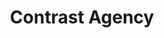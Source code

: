---
order: 0
category: web
title: Contrast Agency
thumbnail: thumb-contrast.gif
alt_text: Webflow Agency Site
description: Creative Agency website made in Webflow.
goto: assets/student-sites/contrast
---